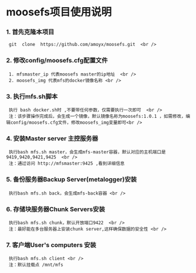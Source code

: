 moosefs项目使用说明
===================================


###  1. 首先克隆本项目  <br />
     git  clone  https://github.com/amoyx/moosefs.git  <br />
 

###  2. 修改config/moosefs.cfg配置文件  <br />
     1. mfsmaster_ip 代表moosefs master的ip地址  <br />
     2. moosefs_img 代表mfs的docker镜像名称 <br />
   
   
###  3. 执行mfs.sh脚本
     执行 bash docker.sh时 ,不要带任何参数，仅需要执行一次即可  <br /> 
     注：该步骤操作完成后，会生成一个镜像，默认镜像名称为moosefs:1.0.1 ，如需修改，编辑config/moosefs.cfg文件，修改moosefs_img变量即可<br />
   
   
###  4. 安装Master server 主控服务器
     执行bash mfs.sh master，会生成mfs-master容器，默认对应的主机端口是9419,9420,9421,9425  <br />
	 注：通过访问 http://mfsmaster:9425 ,看到详细信息


###  5. 备份服务器Backup Server(metalogger)安装
     执行bash mfs.sh back，会生成mfs-back容器 <br /> 

   
###  6. 存储块服务器Chunk Servers安装 
     执行bash mfs.sh chunk，默认开放端口9422  <br />   
     注：最好能在多台服务器上安装chunk server,这样确保数据的安全性 <br />
   

###  7. 客户端User's  computers 安装
     执行bash mfs.sh client <br />
     注：默认挂载点 /mnt/mfs

